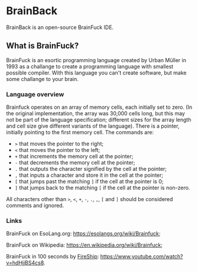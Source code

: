 # BrainBack
BrainBack is an open-source BrainFuck IDE.
## What is BrainFuck?
BrainFuck is an esortic programming language 
created by Urban Müller in 1993 as a challange
to create a programming language with smallest
possible compiler. With this language you can't
create software, but make some challange to your
brain.
### Language overview
Brainfuck operates on an array of memory cells, each initially set to zero. (In the original implementation, the array was 30,000 cells long, but this may not be part of the language specification; different sizes for the array length and cell size give different variants of the language). There is a pointer, initially pointing to the first memory cell. The commands are:
* `>` that moves the pointer to the right;
* `<`	that moves the pointer to the left;
* `+`	that increments the memory cell at the pointer;
* `-`	that decrements the memory cell at the pointer;
* `.`	that outputs the character signified by the cell at the pointer;
* `,`	that inputs a character and store it in the cell at the pointer;
* `[`	that jumps past the matching `]` if the cell at the pointer is 0;
* `]`	that jumps back to the matching `[` if the cell at the pointer is non-zero.

All characters other than `>`, `<`, `+`, `-`, `.`, `,`, `[` and `]` should be considered comments and ignored.

### Links
BrainFuck on EsoLang.org: https://esolangs.org/wiki/Brainfuck;

BrainFuck on Wikipedia: https://en.wikipedia.org/wiki/Brainfuck;

BrainFuck in 100 seconds by [FireShip](https://www.youtube.com/c/Fireship): https://www.youtube.com/watch?v=hdHjjBS4cs8.
